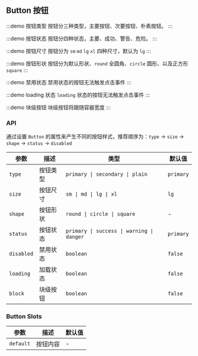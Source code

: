 ## Button 按钮

:::demo
按钮类型
按钮分三种类型，主要按钮、次要按钮、朴素按钮。
<button-type></button-type>
:::

:::demo
按钮状态
按钮分四种状态，主要、成功、警告、危险。
<button-status></button-status>
:::

:::demo
按钮尺寸
按钮分为 `sm` `md` `lg` `xl` 四种尺寸，默认为 `lg`
<button-size></button-size>
:::

:::demo
按钮形状
按钮分为默认形状、`round` 全圆角、`circle` 圆形、以及正方形 `square`
<button-shape></button-shape>
:::

:::demo
禁用状态
禁用状态的按钮无法触发点击事件
<button-disabled></button-disabled>
:::

:::demo
loading 状态
`loading` 状态的按钮无法触发点击事件
<button-loading></button-loading>
:::

:::demo
块级按钮
块级按钮将跟随容器宽度
<button-block></button-block>
:::

### API

通过设置 `Button` 的属性来产生不同的按钮样式，推荐顺序为：`type` -> `size` -> `shape` -> `status` -> `disabled`

| 参数     | 描述               | 类型                                    | 默认值 |
| -------- | ----------------- | --------------------------------------- | ------ |
|`type`|按钮类型|`primary \| secondary \| plain`|`primary`|
|`size`|按钮尺寸|`sm \| md \| lg \| xl`|`lg`|
|`shape`|按钮形状|`round \| circle \| square`|-|
|`status`|按钮状态|`primary \| success \| warning \| danger`|`primary`|
|`disabled`|禁用状态|`boolean`|`false`|
|`loading`|加载状态|`boolean`|`false`|
|`block`|块级按钮|`boolean`|`false`|

### Button Slots

| 参数     | 描述               | 默认值 |
| -------- | ----------------- | ------ |
|`default`|按钮内容|-|